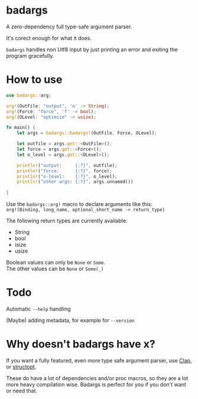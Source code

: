 # badargs

A zero-dependency full type-safe argument parser.

It's corect enough for what it does.

`badargs` handles non Utf8 input by just printing an error and exiting the program gracefully.

# How to use

```rust
use badargs::arg;

arg!(OutFile: "output", 'o' -> String);
arg!(Force: "force", 'f' -> bool);
arg!(OLevel: "optimize" -> usize);

fn main() {
    let args = badargs::badargs!(OutFile, Force, OLevel);

    let outfile = args.get::<OutFile>();
    let force = args.get::<Force>();
    let o_level = args.get::<OLevel>();

    println!("output:     {:?}", outfile);
    println!("force:      {:?}", force);
    println!("o-level:    {:?}", o_level);
    println!("other args: {:?}", args.unnamed())
    
}
```

Use the `badargs::arg!` macro to declare arguments like this:  
`arg!(Binding, long_name, optional_short_name -> return_type)`

The following return types are currently available:
* String
* bool
* isize
* usize

Boolean values can only be `None` or `Some`.  
The other values can be `None` or `Some(_)`

# Todo

Automatic `--help` handling

(Maybe) adding metadata, for example for `--version`

# Why doesn't badargs have x?

If you want a fully featured, even more type safe argument parser, use [Clap](https://github.com/clap-rs/clap), or [structopt](https://github.com/TeXitoi/structopt).

These do have a lot of dependencies and/or proc macros, so they are a lot more heavy compilation wise. Badargs is perfect for you if you don't want or need that.
